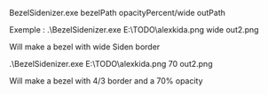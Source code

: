 BezelSidenizer.exe bezelPath opacityPercent/wide outPath

Exemple : 
.\BezelSidenizer.exe E:\TODO\alexkida.png wide out2.png

Will make a bezel with wide Siden border


.\BezelSidenizer.exe E:\TODO\alexkida.png 70 out2.png

Will make a bezel with 4/3 border and a 70% opacity
